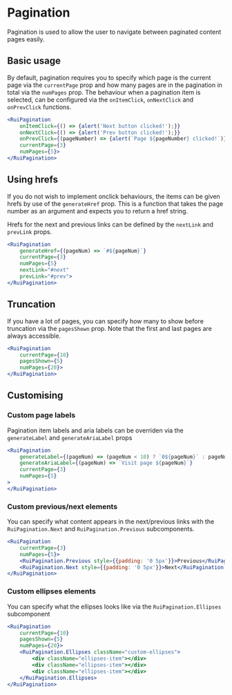 # Pagination
Pagination is used to allow the user to navigate between paginated content pages easily. 

## Basic usage
By default, pagination requires you to specify which page is the current page via the `currentPage` prop and how many pages are in the pagination in total via the `numPages` prop. The behaviour when a pagination item is selected, can be configured via the `onItemClick`, `onNextClick` and `onPrevClick` functions.
```jsx
<RuiPagination
    onItemClick={() => {alert('Next button clicked!');}}
    onNextClick={() => {alert('Prev button clicked!');}}
    onPrevClick={(pageNumber) => {alert(`Page ${pageNumber} clicked!`)}}
    currentPage={3}
    numPages={5}>
</RuiPagination>
```

## Using hrefs
If you do not wish to implement onclick behaviours, the items can be given hrefs by use of the `generateHref` prop. This is a function that takes the page number as an argument and expects you to return a href string. 

Hrefs for the next and previous links can be defined by the `nextLink`  and `prevLink` props.

```jsx
<RuiPagination
    generateHref={(pageNum) => `#${pageNum}`}
    currentPage={3}
    numPages={5}
    nextLink="#next"
    prevLink="#prev">
</RuiPagination>
```

## Truncation
If you have a lot of pages, you can specify how many to show before truncation via the `pagesShown` prop. Note that the first and last pages are always accessible.

```jsx
<RuiPagination
    currentPage={10}
    pagesShown={5}
    numPages={20}>
</RuiPagination>
```

## Customising

### Custom page labels
Pagination item labels and aria labels can be overriden via the `generateLabel` and `generateAriaLabel` props

```jsx
<RuiPagination
    generateLabel={(pageNum) => (pageNum < 10) ? `0${pageNum}` : pageNum}
    generateAriaLabel={(pageNum) => `Visit page ${pageNum}`}
    currentPage={3}
    numPages={5}
>
</RuiPagination>
```

### Custom previous/next elements
You can specify what content appears in the next/previous links with the
`RuiPagination.Next` and `RuiPagination.Previous` subcomponents. 

```jsx
<RuiPagination
    currentPage={3}
    numPages={5}>
    <RuiPagination.Previous style={{padding: '0 5px'}}>Previous</RuiPagination.Previous>
    <RuiPagination.Next style={{padding: '0 5px'}}>Next</RuiPagination.Next>
</RuiPagination>
```

### Custom ellipses elements
You can specify what the ellipses looks like via the `RuiPagination.Ellipses` subcomponent

```jsx
<RuiPagination
    currentPage={10}
    pagesShown={5}
    numPages={20}>
    <RuiPagination.Ellipses className="custom-ellipses">
        <div className="ellipses-item"></div>
        <div className="ellipses-item"></div>
        <div className="ellipses-item"></div>
    </RuiPagination.Ellipses>
</RuiPagination>
```